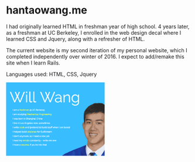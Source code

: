 # hantaowang.me
I had originally learned HTML in freshman year of high school. 4 years later,
as a freshman at UC Berkeley, I enrolled in the web design decal where I learned
CSS and Jquery, along with a refresher of HTML.

The current website is my second iteration of my personal website, which I completed
independently over winter of 2016. I expect to add/remake this site when I learn Rails.

Languages used: HTML, CSS, Jquery

<img src="assets/img/website.png" height="200"/>
